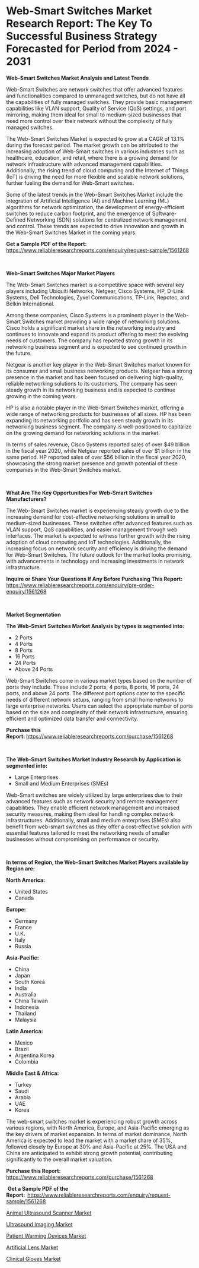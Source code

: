 <p><h1>Web-Smart Switches Market Research Report: The Key To Successful Business Strategy Forecasted for Period from 2024 - 2031</h1></p><p><strong>Web-Smart Switches Market Analysis and Latest Trends</strong></p>
<p><p>Web-Smart Switches are network switches that offer advanced features and functionalities compared to unmanaged switches, but do not have all the capabilities of fully managed switches. They provide basic management capabilities like VLAN support, Quality of Service (QoS) settings, and port mirroring, making them ideal for small to medium-sized businesses that need more control over their network without the complexity of fully managed switches.</p><p>The Web-Smart Switches Market is expected to grow at a CAGR of 13.1% during the forecast period. The market growth can be attributed to the increasing adoption of Web-Smart switches in various industries such as healthcare, education, and retail, where there is a growing demand for network infrastructure with advanced management capabilities. Additionally, the rising trend of cloud computing and the Internet of Things (IoT) is driving the need for more flexible and scalable network solutions, further fueling the demand for Web-Smart switches.</p><p>Some of the latest trends in the Web-Smart Switches Market include the integration of Artificial Intelligence (AI) and Machine Learning (ML) algorithms for network optimization, the development of energy-efficient switches to reduce carbon footprint, and the emergence of Software-Defined Networking (SDN) solutions for centralized network management and control. These trends are expected to drive innovation and growth in the Web-Smart Switches Market in the coming years.</p></p>
<p><strong>Get a Sample PDF of the Report:&nbsp;</strong> <a href="https://www.reliableresearchreports.com/enquiry/request-sample/1561268">https://www.reliableresearchreports.com/enquiry/request-sample/1561268</a></p>
<p>&nbsp;</p>
<p><strong>Web-Smart Switches Major Market Players</strong></p>
<p><p>The Web-Smart Switches market is a competitive space with several key players including Ubiquiti Networks, Netgear, Cisco Systems, HP, D-Link Systems, Dell Technologies, Zyxel Communications, TP-Link, Repotec, and Belkin International. </p><p>Among these companies, Cisco Systems is a prominent player in the Web-Smart Switches market providing a wide range of networking solutions. Cisco holds a significant market share in the networking industry and continues to innovate and expand its product offering to meet the evolving needs of customers. The company has reported strong growth in its networking business segment and is expected to see continued growth in the future.</p><p>Netgear is another key player in the Web-Smart Switches market known for its consumer and small business networking products. Netgear has a strong presence in the market and has been focused on delivering high-quality, reliable networking solutions to its customers. The company has seen steady growth in its networking business and is expected to continue growing in the coming years.</p><p>HP is also a notable player in the Web-Smart Switches market, offering a wide range of networking products for businesses of all sizes. HP has been expanding its networking portfolio and has seen steady growth in its networking business segment. The company is well-positioned to capitalize on the growing demand for networking solutions in the market.</p><p>In terms of sales revenue, Cisco Systems reported sales of over $49 billion in the fiscal year 2020, while Netgear reported sales of over $1 billion in the same period. HP reported sales of over $56 billion in the fiscal year 2020, showcasing the strong market presence and growth potential of these companies in the Web-Smart Switches market.</p></p>
<p>&nbsp;</p>
<p><strong>What Are The Key Opportunities For Web-Smart Switches Manufacturers?</strong></p>
<p><p>The Web-Smart Switches market is experiencing steady growth due to the increasing demand for cost-effective networking solutions in small to medium-sized businesses. These switches offer advanced features such as VLAN support, QoS capabilities, and easier management through web interfaces. The market is expected to witness further growth with the rising adoption of cloud computing and IoT technologies. Additionally, the increasing focus on network security and efficiency is driving the demand for Web-Smart Switches. The future outlook for the market looks promising, with advancements in technology and increasing investments in network infrastructure.</p></p>
<p><strong>Inquire or Share Your Questions If Any Before Purchasing This Report:</strong> <a href="https://www.reliableresearchreports.com/enquiry/pre-order-enquiry/1561268">https://www.reliableresearchreports.com/enquiry/pre-order-enquiry/1561268</a></p>
<p>&nbsp;</p>
<p><strong>Market Segmentation</strong></p>
<p><strong>The Web-Smart Switches Market Analysis by types is segmented into:</strong></p>
<p><ul><li>2 Ports</li><li>4 Ports</li><li>8 Ports</li><li>16 Ports</li><li>24 Ports</li><li>Above 24 Ports</li></ul></p>
<p><p>Web-Smart Switches come in various market types based on the number of ports they include. These include 2 ports, 4 ports, 8 ports, 16 ports, 24 ports, and above 24 ports. The different port options cater to the specific needs of different network setups, ranging from small home networks to large enterprise networks. Users can select the appropriate number of ports based on the size and complexity of their network infrastructure, ensuring efficient and optimized data transfer and connectivity.</p></p>
<p><strong>Purchase this Report:&nbsp;</strong><a href="https://www.reliableresearchreports.com/purchase/1561268">https://www.reliableresearchreports.com/purchase/1561268</a></p>
<p>&nbsp;</p>
<p><strong>The Web-Smart Switches Market Industry Research by Application is segmented into:</strong></p>
<p><ul><li>Large Enterprises</li><li>Small and Medium Enterprises (SMEs)</li></ul></p>
<p><p>Web-Smart switches are widely utilized by large enterprises due to their advanced features such as network security and remote management capabilities. They enable efficient network management and increased security measures, making them ideal for handling complex network infrastructures. Additionally, small and medium enterprises (SMEs) also benefit from web-smart switches as they offer a cost-effective solution with essential features tailored to meet the networking needs of smaller businesses without compromising on performance or security.</p></p>
<p>&nbsp;</p>
<p><strong>In terms of Region, the Web-Smart Switches Market Players available by Region are:</strong></p>
<p>
    <p> <strong> North America: </strong>
        <ul>
            <li>United States</li>
            <li>Canada</li>
        </ul>
        </p> 
    <p> <strong> Europe: </strong>
        <ul>
            <li>Germany</li>
            <li>France</li>
            <li>U.K.</li>
            <li>Italy</li>
            <li>Russia</li>
        </ul>
        </p> 
    <p> <strong> Asia-Pacific: </strong>
        <ul>
            <li>China</li>
            <li>Japan</li>
            <li>South Korea</li>
            <li>India</li>
            <li>Australia</li>
            <li>China Taiwan</li>
            <li>Indonesia</li>
            <li>Thailand</li>
            <li>Malaysia</li>
        </ul>
        </p> 
    <p> <strong> Latin America: </strong>
        <ul>
            <li>Mexico</li>
            <li>Brazil</li>
            <li>Argentina Korea</li>
            <li>Colombia</li>
        </ul>
        </p> 
    <p> <strong> Middle East & Africa: </strong>
        <ul>
            <li>Turkey</li>
            <li>Saudi</li>
            <li>Arabia</li>
            <li>UAE</li>
            <li>Korea</li>
        </ul>
    </p>
    </p>
<p><p>The web-smart switches market is experiencing robust growth across various regions, with North America, Europe, and Asia-Pacific emerging as the key drivers of market expansion. In terms of market dominance, North America is expected to lead the market with a market share of 35%, followed closely by Europe at 30% and Asia-Pacific at 25%. The USA and China are anticipated to exhibit strong growth potential, contributing significantly to the overall market valuation.</p></p>
<p><strong>Purchase this Report: </strong><a href="https://www.reliableresearchreports.com/purchase/1561268">https://www.reliableresearchreports.com/purchase/1561268</a></p>
<p>&nbsp;<strong>Get a Sample PDF of the Report:&nbsp;&nbsp;</strong><a href="https://www.reliableresearchreports.com/enquiry/request-sample/1561268">https://www.reliableresearchreports.com/enquiry/request-sample/1561268</a></p>
<p><strong></strong></p>
<p><p><a href="https://medium.com/@jaremington56468/animal-ultrasound-scanner-market-outlook-industry-overview-and-forecast-2024-to-2031-c295d500080b">Animal Ultrasound Scanner Market</a></p><p><a href="https://medium.com/@peterm12562/ultrasound-imaging-market-size-reveals-the-best-marketing-channels-in-global-industry-06f5dc7d0bfc">Ultrasound Imaging Market</a></p><p><a href="https://medium.com/@peterm12562/patient-warming-devices-market-analysis-and-sze-forecasted-for-period-from-2024-to-2031-c1437614540b">Patient Warming Devices Market</a></p><p><a href="https://medium.com/@damorgan64868/artificial-lens-market-size-market-outlook-and-market-forecast-2024-to-2031-f7a5c5a03264">Artificial Lens Market</a></p><p><a href="https://medium.com/@damorgan64868/clinical-gloves-market-insight-market-trends-growth-forecasted-from-2024-to-2031-8c8e4f77d1d5">Clinical Gloves Market</a></p></p>